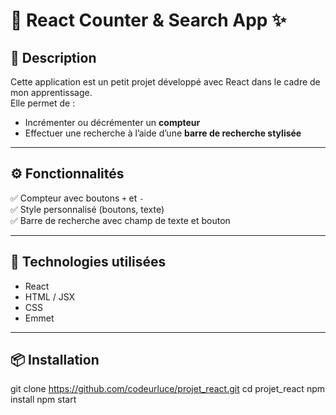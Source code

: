 # 🌿 React Counter & Search App ✨

## 📝 Description
Cette application est un petit projet développé avec React dans le cadre de mon apprentissage.  
Elle permet de :
- Incrémenter ou décrémenter un **compteur**
- Effectuer une recherche à l’aide d’une **barre de recherche stylisée**

---

## ⚙️ Fonctionnalités

✅ Compteur avec boutons `+` et `-`  
✅ Style personnalisé (boutons, texte)  
✅ Barre de recherche avec champ de texte et bouton

---

## 🚀 Technologies utilisées

- React  
- HTML / JSX  
- CSS  
- Emmet

---

## 📦 Installation
git clone https://github.com/codeurluce/projet_react.git
cd projet_react
npm install
npm start